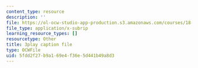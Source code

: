 ```yaml
---
content_type: resource
description: ''
file: https://ol-ocw-studio-app-production.s3.amazonaws.com/courses/18-01sc-single-variable-calculus-fall-2010/5fdd2f27b9a169e4f36e5d441b49a8d3_jBkXbAgMj6s.srt
file_type: application/x-subrip
learning_resource_types: []
resourcetype: Other
title: 3play caption file
type: OCWFile
uid: 5fdd2f27-b9a1-69e4-f36e-5d441b49a8d3
---
```

